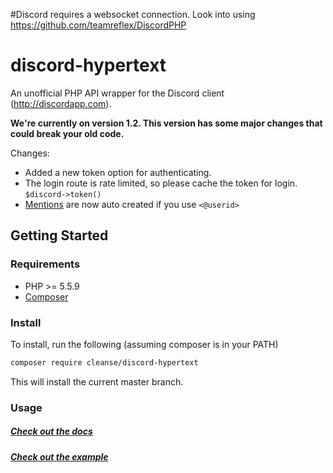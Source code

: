 #Discord requires a websocket connection. Look into using https://github.com/teamreflex/DiscordPHP

# discord-hypertext
An unofficial PHP API wrapper for the Discord client (http://discordapp.com).  
 
**We're currently on version 1.2. This version has some major changes that could break your old code.**

Changes:  
 * Added a new token option for authenticating.  
 * The login route is rate limited, so please cache the token for login. `$discord->token()`  
 * [Mentions][mentions] are now auto created if you use `<@userid>`  

## Getting Started

### Requirements

  * PHP >= 5.5.9
  * [Composer](https://getcomposer.org)

### Install

To install, run the following (assuming composer is in your PATH)

```sh
composer require cleanse/discord-hypertext
```

This will install the current master branch.

### Usage

##### [Check out the docs][docs]

##### [Check out the example][examples]

[examples]: examples/
[docs]: docs/
[mentions]: docs/Channel/Messages.md
